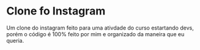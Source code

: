 # Clone fo Instagram

Um clone do instagram feito para uma ativdade do curso estartando devs, porém o código é 100% feito por mim e organizado da maneira que eu queria.
